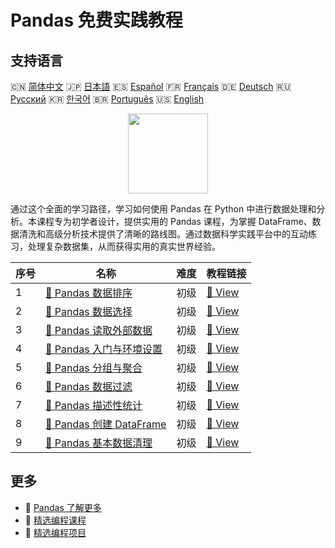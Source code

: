# Pandas 免费实践教程

## 支持语言

🇨🇳 [简体中文](README_zh.md) 🇯🇵 [日本語](README_ja.md) 🇪🇸 [Español](README_es.md) 🇫🇷 [Français](README_fr.md) 🇩🇪 [Deutsch](README_de.md) 🇷🇺 [Русский](README_ru.md) 🇰🇷 [한국어](README_ko.md) 🇧🇷 [Português](README_pt.md) 🇺🇸 [English](README.md) 

<div align="center">
<img width="128px" src="https://file.labex.io/path/qhqKKAjZr3K5.png">
</div>

通过这个全面的学习路径，学习如何使用 Pandas 在 Python 中进行数据处理和分析。本课程专为初学者设计，提供实用的 Pandas 课程，为掌握 DataFrame、数据清洗和高级分析技术提供了清晰的路线图。通过数据科学实践平台中的互动练习，处理复杂数据集，从而获得实用的真实世界经验。

|   序号 | 名称                                                                                                  | 难度   | 教程链接                                                                               |
|--------|-------------------------------------------------------------------------------------------------------|--------|----------------------------------------------------------------------------------------|
|      1 | [📖 Pandas 数据排序](https://labex.io/zh/tutorials/pandas-pandas-sorting-data-596398)                 | 初级   | [🔗 View](https://labex.io/zh/tutorials/pandas-pandas-sorting-data-596398)             |
|      2 | [📖 Pandas 数据选择](https://labex.io/zh/tutorials/pandas-pandas-selecting-data-596397)               | 初级   | [🔗 View](https://labex.io/zh/tutorials/pandas-pandas-selecting-data-596397)           |
|      3 | [📖 Pandas 读取外部数据](https://labex.io/zh/tutorials/pandas-pandas-reading-external-data-596396)    | 初级   | [🔗 View](https://labex.io/zh/tutorials/pandas-pandas-reading-external-data-596396)    |
|      4 | [📖 Pandas 入门与环境设置](https://labex.io/zh/tutorials/pandas-pandas-introduction-and-setup-596395) | 初级   | [🔗 View](https://labex.io/zh/tutorials/pandas-pandas-introduction-and-setup-596395)   |
|      5 | [📖 Pandas 分组与聚合](https://labex.io/zh/tutorials/pandas-pandas-grouping-and-aggregating-596394)   | 初级   | [🔗 View](https://labex.io/zh/tutorials/pandas-pandas-grouping-and-aggregating-596394) |
|      6 | [📖 Pandas 数据过滤](https://labex.io/zh/tutorials/pandas-pandas-filtering-data-596393)               | 初级   | [🔗 View](https://labex.io/zh/tutorials/pandas-pandas-filtering-data-596393)           |
|      7 | [📖 Pandas 描述性统计](https://labex.io/zh/tutorials/pandas-pandas-descriptive-statistics-596392)     | 初级   | [🔗 View](https://labex.io/zh/tutorials/pandas-pandas-descriptive-statistics-596392)   |
|      8 | [📖 Pandas 创建 DataFrame](https://labex.io/zh/tutorials/pandas-pandas-creating-dataframes-596391)    | 初级   | [🔗 View](https://labex.io/zh/tutorials/pandas-pandas-creating-dataframes-596391)      |
|      9 | [📖 Pandas 基本数据清理](https://labex.io/zh/tutorials/pandas-pandas-basic-data-cleaning-596390)      | 初级   | [🔗 View](https://labex.io/zh/tutorials/pandas-pandas-basic-data-cleaning-596390)      |

## 更多

- 🔗 [Pandas 了解更多](https://labex.io/zh/skilltrees/pandas)
- 🔗 [精选编程课程](https://github.com/labex-labs/awesome-programming-courses)
- 🔗 [精选编程项目](https://github.com/labex-labs/awesome-programming-projects)

